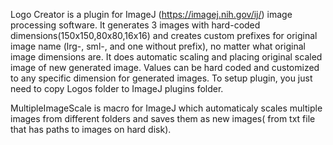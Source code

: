 Logo Creator is a plugin for ImageJ (https://imagej.nih.gov/ij/)  image processing software. It generates 3 images with hard-coded dimensions(150x150,80x80,16x16) and creates custom prefixes for original image name (lrg-, sml-, and one without prefix), no matter what original image dimensions are. It does automatic scaling and placing original scaled image of new generated image. Values can be hard coded and customized to any specific dimension for generated images. To setup plugin, you just need to copy Logos folder to ImageJ plugins folder.

MultipleImageScale is macro for ImageJ which automaticaly scales multiple images from different folders and saves them as new images( from txt file that has paths to images on hard disk).
